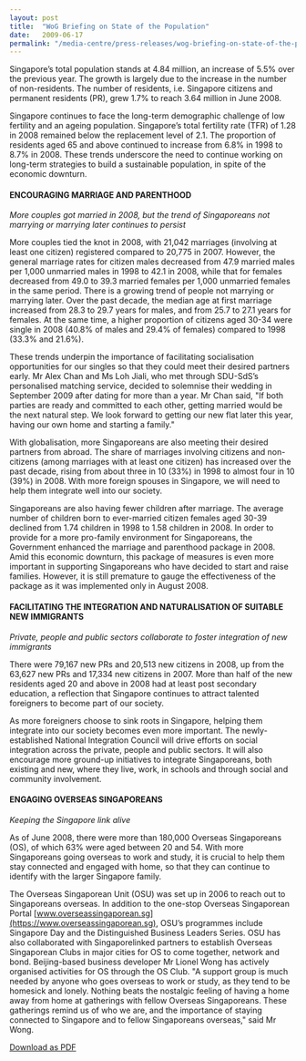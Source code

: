 ```yaml
---
layout: post
title:  "WoG Briefing on State of the Population"
date:   2009-06-17
permalink: "/media-centre/press-releases/wog-briefing-on-state-of-the-population"
---
```


Singapore’s total population stands at 4.84 million, an increase of 5.5% over the previous year. The growth is largely due to the increase in the number of non-residents. The number of residents, i.e. Singapore citizens and permanent residents (PR), grew 1.7% to reach 3.64 million in June 2008.

Singapore continues to face the long-term demographic challenge of low fertility and an ageing population. Singapore’s total fertility rate (TFR) of 1.28 in 2008 remained below the replacement level of 2.1. The proportion of residents aged 65 and above continued to increase from 6.8% in 1998 to 8.7% in 2008. These trends underscore the need to continue working on long-term strategies to build a sustainable population, in spite of the economic downturn.

#### **ENCOURAGING MARRIAGE AND PARENTHOOD**

*More couples got married in 2008, but the trend of Singaporeans not marrying or marrying later continues to persist*

More couples tied the knot in 2008, with 21,042 marriages (involving at least one citizen) registered compared to 20,775 in 2007. However, the general marriage rates for citizen males decreased from 47.9 married males per 1,000 unmarried males in 1998 to 42.1 in 2008, while that for females decreased from 49.0 to 39.3 married females per 1,000 unmarried females in the same period. There is a growing trend of people not marrying or marrying later. Over the past decade, the median age at first marriage increased from 28.3 to 29.7 years for males, and from 25.7 to 27.1 years for females. At the same time, a higher proportion of citizens aged 30-34 were single in 2008 (40.8% of males and 29.4% of females) compared to 1998 (33.3% and 21.6%).

These trends underpin the importance of facilitating socialisation opportunities for our singles so that they could meet their desired partners early. Mr Alex Chan and Ms Loh Jiali, who met through SDU-SdS’s personalised matching service, decided to solemnise their wedding in September 2009 after dating for more than a year. Mr Chan said, "If both parties are ready and committed to each other, getting married would be the next natural step. We look forward to getting our new flat later this year, having our own home and starting a family."

With globalisation, more Singaporeans are also meeting their desired partners from abroad. The share of marriages involving citizens and non-citizens (among marriages with at least one citizen) has increased over the past decade, rising from about three in 10 (33%) in 1998 to almost four in 10 (39%) in 2008. With more foreign spouses in Singapore, we will need to help them integrate well into our society.

Singaporeans are also having fewer children after marriage. The average number of children born to ever-married citizen females aged 30-39 declined from 1.74 children in 1998 to 1.58 children in 2008. In order to provide for a more pro-family environment for Singaporeans, the Government enhanced the marriage and parenthood package in 2008. Amid this economic downturn, this package of measures is even more important in supporting Singaporeans who have decided to start and raise families. However, it is still premature to gauge the effectiveness of the package as it was implemented only in August 2008.

#### **FACILITATING THE INTEGRATION AND NATURALISATION OF SUITABLE NEW IMMIGRANTS**
*Private, people and public sectors collaborate to foster integration of new immigrants*

There were 79,167 new PRs and 20,513 new citizens in 2008, up from the 63,627 new PRs and 17,334 new citizens in 2007. More than half of the new residents aged 20 and above in 2008 had at least post secondary education, a reflection that Singapore continues to attract talented foreigners to become part of our society.

As more foreigners choose to sink roots in Singapore, helping them integrate into our society becomes even more important. The newly-established National Integration Council will drive efforts on social integration across the private, people and public sectors. It will also encourage more ground-up initiatives to integrate Singaporeans, both existing and new, where they live, work, in schools and through social and community involvement.

#### **ENGAGING OVERSEAS SINGAPOREANS**
*Keeping the Singapore link alive*

As of June 2008, there were more than 180,000 Overseas Singaporeans (OS), of which 63% were aged between 20 and 54. With more Singaporeans going overseas to work and study, it is crucial to help them stay connected and engaged with home, so that they can continue to identify with the larger Singapore family.

The Overseas Singaporean Unit (OSU) was set up in 2006 to reach out to Singaporeans overseas. In addition to the one-stop Overseas Singaporean Portal [www.overseassingaporean.sg](https://www.overseassingaporean.sg), OSU’s programmes include Singapore Day and the Distinguished Business Leaders Series. OSU has also collaborated with Singaporelinked partners to establish Overseas Singaporean Clubs in major cities for OS to come together, network and bond. Beijing-based business developer Mr Lionel Wong has actively organised activities for OS through the OS Club. "A support group is much needed by anyone who goes overseas to work or study, as they tend to be homesick and lonely. Nothing beats the nostalgic feeling of having a home away from home at gatherings with fellow Overseas Singaporeans. These gatherings remind us of who we are, and the importance of staying connected to Singapore and to fellow Singaporeans overseas," said Mr Wong.

[Download as PDF](https://github.com/isomerpages/isomerpages-stratgroup/raw/master/images/Press%20Release%20images/wog-briefing-on-state-of-the-population.pdf)
